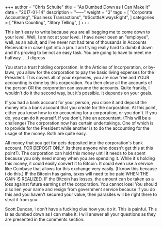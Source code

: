 +++
author = "Chris Schulte"
title = "As Dumbed Down as I Can Make It"
date = "2017-01-14"
description = "----"
weight = "3"
tags = [
    "Corporate Accounting",
    "Business Transactions",
    "#ScottIsAlwaysRight",
]
categories = [
    "Bean Counting",
    "Story Telling",
]
+++

This isn't easy to write because you are all begging me to come down to your level. Well, I am not at your level. I have never been an "employee", well, as an adult, and I've never not had tens of thousands in Accounts Receivable in case I got into a jam. I am trying really hard to dumb it down and it's proving to be not an easy task. You are going to have to meet me halfway. ....I digress

You start a trust holding corporation. In the Articles of Incorporation, or by-laws, you allow for the corporation to pay the basic living expenses for the President. This covers all of your expenses, you are now free and YOUR accounting is done by this corporation. You then close all the accounts of the person OR the corporation can assume the accounts. Quite frankly, I wouldn't do it the second way, but it's possible. It depends on your goals.

If you had a bank account for your person, you close it and deposit the money into a bank account that you create for the corporation.
At this point, either you know how to do accounting for a corporation, or you don't. If you do, you can do it yourself. If you don't, hire an accountant. (This will be a challenge)
The corporation now has certain undertakings. One of which is to provide for the President while another is to do the accounting for the usage of the money. Both are quite easy.

All money that you get for <whatever it is that you do> gets deposited into the corporation's bank account. FOR DEPOSIT ONLY (is there anyone who doesn't get this at this point?). The corporation can hold this money until it needs to be spent because you only need money when you are spending it. While it's holding this money, it could easily convert it to Bitcoin. It could even use a service like Coinbase that allows for this exchange very easily. (I know this because i do this.) IF the Bitcoin has gains, taxes will need to be paid WHEN THE GAIN IS REALIZED. IF the Bitcoin has losses, the amount can be taken as a loss against future earnings of the corporation. You cannot lose!
You should also lien your name and resign from government service because if you do this and you haven't secured your value, then parasites will be right there to steal it from you.

Scott Duncan, I don't have a fucking clue how you do it. This is painful.
This is as dumbed down as I can make it. I will answer all your questions as they are presented in the comments section.